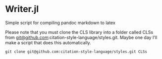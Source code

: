 # Writer.jl

Simple script for compiling pandoc markdown to latex

Please note that you must clone the CLS library into a folder called CLSs from git@github.com:citation-style-language/styles.git. Maybe one day I'll make a script that does this automatically.

```
git clone git@github.com:citation-style-language/styles.git CLSs
```
